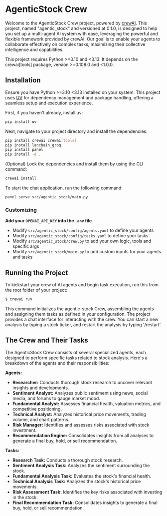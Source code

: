 # AgenticStock Crew

Welcome to the AgenticStock Crew project, powered by [crewAI](https://crewai.com). This project, named "agentic_stock" and versioned at 0.1.0, is designed to help you set up a multi-agent AI system with ease, leveraging the powerful and flexible framework provided by crewAI. Our goal is to enable your agents to collaborate effectively on complex tasks, maximizing their collective intelligence and capabilities.

This project requires Python >=3.10 and <3.13. It depends on the crewai[tools] package, version >=0.108.0 and <1.0.0.

## Installation

Ensure you have Python >=3.10 <3.13 installed on your system. This project uses [UV](https://docs.astral.sh/uv/) for dependency management and package handling, offering a seamless setup and execution experience.

First, if you haven't already, install uv:

```bash
pip install uv
```

Next, navigate to your project directory and install the dependencies:

```bash
pip install crewai crewai[tools]
pip install lanchain_groq
pip install panel
pip install -e .
```

(Optional) Lock the dependencies and install them by using the CLI command:
```bash
crewai install
```

To start the chat application, run the following command:

```bash
panel serve src/agentic_stock/main.py
```

### Customizing

**Add your `OPENAI_API_KEY` into the `.env` file**

- Modify `src/agentic_stock/config/agents.yaml` to define your agents
- Modify `src/agentic_stock/config/tasks.yaml` to define your tasks
- Modify `src/agentic_stock/crew.py` to add your own logic, tools and specific args
- Modify `src/agentic_stock/main.py` to add custom inputs for your agents and tasks

## Running the Project

To kickstart your crew of AI agents and begin task execution, run this from the root folder of your project:

```bash
$ crewai run
```

This command initializes the agentic-stock Crew, assembling the agents and assigning them tasks as defined in your configuration. The project provides a chat interface for interacting with the crew. You can start a new analysis by typing a stock ticker, and restart the analysis by typing '/restart'.

## The Crew and Their Tasks

The AgenticStock Crew consists of several specialized agents, each designed to perform specific tasks related to stock analysis. Here's a breakdown of the agents and their responsibilities:

**Agents:**

*   **Researcher:** Conducts thorough stock research to uncover relevant insights and developments.
*   **Sentiment Analyst:** Analyzes public sentiment using news, social media, and forums to gauge market mood.
*   **Fundamental Analyst:** Assesses financial health, valuation metrics, and competitive positioning.
*   **Technical Analyst:** Analyzes historical price movements, trading volume, and chart patterns.
*   **Risk Manager:** Identifies and assesses risks associated with stock investment.
*   **Recommendation Engine:** Consolidates insights from all analyses to generate a final buy, hold, or sell recommendation.

**Tasks:**

*   **Research Task:** Conducts a thorough stock research.
*   **Sentiment Analysis Task:** Analyzes the sentiment surrounding the stock.
*   **Fundamental Analysis Task:** Evaluates the stock's financial health.
*   **Technical Analysis Task:** Analyzes the stock's historical price movements.
*   **Risk Assessment Task:** Identifies the key risks associated with investing in the stock.
*   **Final Recommendation Task:** Consolidates insights to generate a final buy, hold, or sell recommendation.
